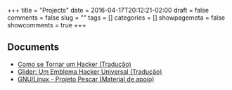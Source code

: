 +++ 
title = "Projects"
date = 2016-04-17T20:12:21-02:00
draft = false 
comments = false 
slug = "" 
tags = []
categories = []
showpagemeta = false
showcomments = true
+++



## Documents
- [Como se Tornar um Hacker (Tradução)](https://jonatha.daguerre.com.br/hacker-howto/)
- [Glider: Um Emblema Hacker Universal (Tradução)](https://jonatha.daguerre.com.br/hacker-emblem/)
- [GNU/Linux - Projeto Pescar (Material de apoio)](https://pescar.daguerre.com.br/)

